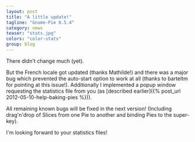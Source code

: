 ```yaml
---
layout: post
title: "A little update!"
tagline: "Gnome-Pie 0.5.4"
category: news
teaser: "stats.jpg"
colors: "color-stats"
group: blog
---
```


There didn't change much (yet).

<!--more-->

But the French locale got updated (thanks Mathilde!) and there was a major bug which prevented the auto-start option to work at all (thanks to barteltm for pointing at this issue!). Additionally I implemented a popup window requesting the statistics file from you (as [described earlier]({% post_url 2012-05-10-help-baking-pies %})).

All remaining known bugs will be fixed in the next version! (Including drag'n'drop of Slices from one Pie to another and binding Pies to the super-key).

I'm looking forward to your statistics files!
